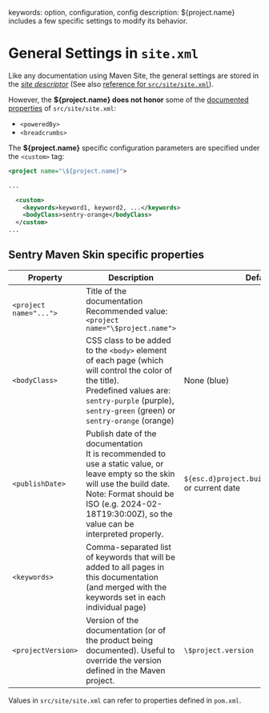 keywords: option, configuration, config
description: ${project.name} includes a few specific settings to modify its behavior.

# General Settings in `site.xml`

Like any documentation using Maven Site, the general settings are stored in the [*site descriptor*](https://maven.apache.org/plugins/maven-site-plugin/examples/sitedescriptor.html) (See also [reference for `src/site/site.xml`](https://maven.apache.org/doxia/doxia-sitetools/doxia-site-model/site.html)).

However, the **${project.name} does not honor** some of the [documented properties](https://maven.apache.org/plugins/maven-site-plugin/examples/sitedescriptor.html) of `src/site/site.xml`:

* `<poweredBy>`
* `<breadcrumbs>`

The **${project.name}** specific configuration parameters are specified under the `<custom>` tag:

```xml
<project name="\${project.name}">

...

  <custom>
    <keywords>keyword1, keyword2, ...</keywords>
    <bodyClass>sentry-orange</bodyClass>
  </custom>
...
```

## Sentry Maven Skin specific properties

| Property | Description | Default |
|---|---|---|
| `<project name="...">` | Title of the documentation <br/>Recommended value: `<project name="\$project.name">` | |
| `<bodyClass>` | CSS class to be added to the `<body>` element of each page (which will control the color of the title).<br/>Predefined values are: `sentry-purple` (purple), `sentry-green` (green) or `sentry-orange` (orange) | None (blue) |
| `<publishDate>` | Publish date of the documentation<br/>It is recommended to use a static value, or leave empty so the skin will use the build date.<br/>Note: Format should be ISO (e.g. 2024-02-18T19:30:00Z), so the value can be interpreted properly. | `${esc.d}project.build.outputTimestamp` or current date |
| `<keywords>` | Comma-separated list of keywords that will be added to all pages in this documentation (and merged with the keywords set in each individual page) | |
| `<projectVersion>` | Version of the documentation (or of the product being documented). Useful to override the version defined in the Maven project. | `\$project.version` |

Values in `src/site/site.xml` can refer to properties defined in `pom.xml`.
